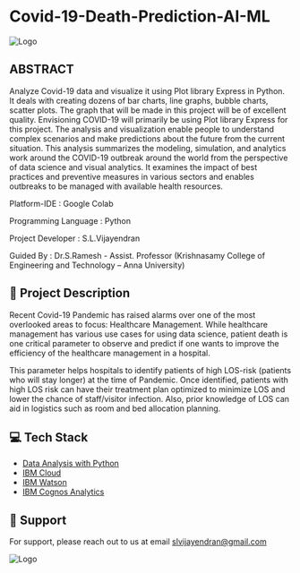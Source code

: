 # Covid-19-Death-Prediction-AI-ML

![Logo](https://scitechdaily.com/images/SARS-CoV-2-Animation.gif)

## ABSTRACT

Analyze Covid-19 data and visualize it using Plot library Express in Python. It deals 
with creating dozens of bar charts, line graphs, bubble charts, scatter plots. The graph 
that will be made in this project will be of excellent quality. Envisioning COVID-19 
will primarily be using Plot library Express for this project. The analysis and 
visualization enable people to understand complex scenarios and make predictions 
about the future from the current situation. This analysis summarizes the modeling, 
simulation, and analytics work around the COVID-19 outbreak around the world 
from the perspective of data science and visual analytics. It examines the impact of 
best practices and preventive measures in various sectors and enables outbreaks to 
be managed with available health resources.

Platform-IDE : Google Colab

Programming Language : Python

Project Developer : S.L.Vijayendran

Guided By : Dr.S.Ramesh - Assist. Professor 
(Krishnasamy College of Engineering and Technology – Anna University)


## 📝 Project Description
 Recent Covid-19 Pandemic has raised alarms over one of the most overlooked areas to focus: Healthcare
Management. While healthcare management has various use cases for using data science, patient death is one critical parameter to observe and predict if one wants to improve the efficiency of the healthcare management in a hospital.

 This parameter helps hospitals to identify patients of high LOS-risk (patients who will stay longer) at the time of Pandemic. Once identified, patients with high LOS risk can have their treatment plan optimized to minimize LOS and lower the chance of staff/visitor infection. Also, prior knowledge of LOS can aid in logistics such as room and bed allocation planning.
 
 ## 💻 Tech Stack

 - [Data Analysis with Python](https://en.wikipedia.org/wiki/Data_analysis)
 - [IBM Cloud](https://en.wikipedia.org/wiki/IBM_Cloud)
 - [IBM Watson](https://en.wikipedia.org/wiki/IBM_Watson)
 - [IBM Cognos Analytics](https://en.wikipedia.org/wiki/IBM_Cognos_Analytics)

## 🤝 Support

For support, please reach out to us at email slvijayendran@gmail.com

<cemter> ![Logo](https://media1.giphy.com/media/l3q2FnW3yZRJVZH2g/giphy.gif?cid=790b7611df04fcf78be01764e6121ed07c106223750aabd6&rid=giphy.gif&ct=g) </center>
